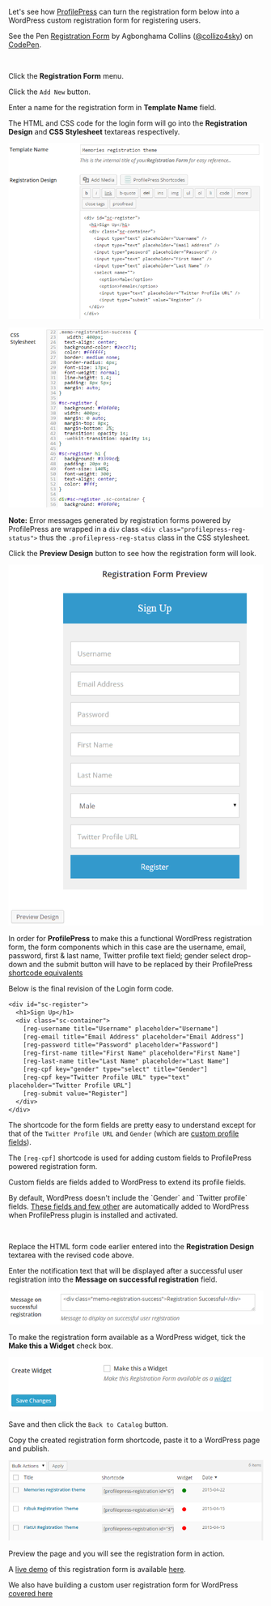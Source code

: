 Let's see how [ProfilePress](http://profilepress.net/pricing/) can turn the registration form below into a WordPress custom registration form for registering users.


<p data-height="268" data-theme-id="14095" data-slug-hash="zGYxZQ" data-default-tab="result" data-user="collizo4sky" class='codepen'>See the Pen <a href='http://codepen.io/collizo4sky/pen/zGYxZQ/'>Registration Form</a> by Agbonghama Collins (<a href='http://codepen.io/collizo4sky'>@collizo4sky</a>) on <a href='http://codepen.io'>CodePen</a>.</p>
<script async src="//assets.codepen.io/assets/embed/ei.js"></script><br/>


Click the **Registration Form** menu.


Click the `Add New` button.


Enter a name for the registration form in **Template Name** field.  


The HTML and CSS code for the login form will go into the **Registration Design** and **CSS Stylesheet** textareas respectively.


![Memories registration form](img/memeories-registration-form.png)


![Memories registration form](img/memo-css.png)


**Note:** Error messages generated by registration forms powered by ProfilePress are wrapped in a `div` class `<div class="profilepress-reg-status">` thus the `.profilepress-reg-status` class in the CSS stylesheet.


Click the **Preview Design** button to see how the registration form will look.


![Memories registration form](img/memo-registration-form-preview.png)




In order for **ProfilePress** to make this a functional WordPress registration form, the form components which in this case are the username, email, password, first & last name, Twitter profile text field; gender select drop-down and the submit button will have to be replaced by their ProfilePress [shortcode equivalents](http://profilepress.net/docs/shortcode-api/registration-form/)


Below is the final revision of the Login form code.


```
<div id="sc-register">
  <h1>Sign Up</h1>
  <div class="sc-container">
    [reg-username title="Username" placeholder="Username"]
    [reg-email title="Email Address" placeholder="Email Address"]
    [reg-password title="Password" placeholder="Password"]
    [reg-first-name title="First Name" placeholder="First Name"]
    [reg-last-name title="Last Name" placeholder="Last Name"]
    [reg-cpf key="gender" type="select" title="Gender"]
    [reg-cpf key="Twitter Profile URL" type="text" placeholder="Twitter Profile URL"]
    [reg-submit value="Register"]
  </div>
</div>
```


The shortcode for the form fields are pretty easy to understand except for that of the `Twitter Profile URL` and `Gender` (which are [custom profile fields](../configuration/custom-fields.md)).


The `[reg-cpf]` shortcode is used for adding custom fields to ProfilePress powered registration form.

<div class="hljs">
<p>Custom fields are fields added to WordPress to extend its profile fields.</p>
<p>By default, WordPress doesn't include the `Gender` and `Twitter profile` fields.
<a href="http://docs.profilepress.net/en/latest/configuration/custom-fields/">These fields and few other</a> are automatically added to WordPress when ProfilePress plugin is installed and activated.</p>
</div><br/>



Replace the HTML form code earlier entered into the **Registration Design** textarea with the revised code above.


Enter the notification text that will be displayed after a successful user registration into the **Message on successful registration** field.


![Message on successful registration](img/reg-success-msg.png)


To make the registration form available as a WordPress widget, tick the **Make this a Widget** check box.


![Creating WordPress login Widget](img/reg-make-widget.png)


Save and then click the `Back to Catalog` button.


Copy the created registration form shortcode, paste it to a WordPress page and publish.


![Registration form catalog](img/registration-catalog.png)


Preview the page and you will see the registration form in action.


A [live demo](http://profilepress.net/demos/memories-registration-form/) of this registration form is available [here](https://profilepress.net/demos/memories-registration-form/).

We also have building a custom user registration form for WordPress [covered here](https://profilepress.net/custom-user-registration-form-wordpress/)